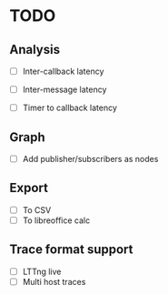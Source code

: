 # TODO

## Analysis

- [ ] Inter-callback latency
- [ ] Inter-message latency
- [ ] Timer to callback latency


## Graph

- [ ] Add publisher/subscribers as nodes


## Export

- [ ] To CSV
- [ ] To libreoffice calc

## Trace format support

- [ ] LTTng live
- [ ] Multi host traces
